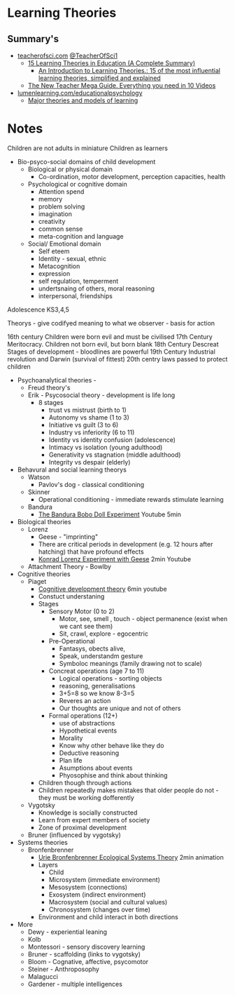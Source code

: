Learning Theories
=================


Summary's
---------

* [teacherofsci.com](https://teacherofsci.com/) [@TeacherOfSci1](https://twitter.com/TeacherOfSci1)
    * [15 Learning Theories in Education (A Complete Summary)](https://teacherofsci.com/learning-theories-in-education/)
        * [An Introduction to Learning Theories.: 15 of the most influential learning theories, simplified and explained](https://www.amazon.co.uk/gp/product/B084QDNWVJ/)
    * [The New Teacher Mega Guide. Everything you need in 10 Videos](https://teacherofsci.com/new-teacher-mega-guide/)
* [lumenlearning.com/educationalpsychology](https://courses.lumenlearning.com/educationalpsychology/)
    * [Major theories and models of learning](https://courses.lumenlearning.com/educationalpsychology/chapter/major-theories-and-models-of-learning/)


Notes
=====

Children are not adults in miniature
Children as learners
* Bio-psyco-social domains of child development
    * Biological or physical domain
        * Co-ordination, motor development, perception capacities, health
    * Psychological or cognitive domain
        * Attention spend
        * memory
        * problem solving
        * imagination
        * creativity
        * common sense
        * meta-cognition and language
    * Social/ Emotional domain
        * Self eteem
        * Identity - sexual, ethnic
        * Metacognition
        * expression
        * self regulation, temperment
        * undertsnaing of others, moral reasoning
        * interpersonal, friendships

Adolescence KS3,4,5

Theorys - give codifyed meaning to what we observer - basis for action

16th century
Children were born evil and must be civilised
17th Century
Meritocracy. Children not born evil, but born blank
18th Century
Descreat Stages of development - bloodlines are powerful
19th Century
Industrial revolution and Darwin (survival of fittest)
20th centry
laws passed to protect children


* Psychoanalytical theories - 
    * Freud theory's
    * Erik - Psycosocial theory - development is life long
        * 8 stages
            * trust vs mistrust (birth to 1)
            * Autonomy vs shame (1 to 3)
            * Initiative vs guilt (3 to 6)
            * Industry vs inferiority (6 to 11)
            * Identity vs identity confusion (adolescence)
            * Intimacy vs isolation (young adulthood)
            * Generativity vs stagnation (middle adulthood)
            * Integrity vs despair (elderly)
* Behavural and social learning theorys
    * Watson
        * Pavlov's dog - classical conditioning
    * Skinner
        * Operational conditioning - immediate rewards stimulate learning
    * Bandura
        * [The Bandura Bobo Doll Experiment](https://www.youtube.com/watch?v=Eqxjc4IUDyY) Youtube 5min
* Biological theories
    * Lorenz
        * Geese - "imprinting"
        * There are critical periods in development (e.g. 12 hours after hatching) that have profound effects
        * [Konrad Lorenz Experiment with Geese](https://www.youtube.com/watch?v=10QU_q8kDBA&) 2min Youtube
    * Attachment Theory - Bowlby
* Cognitive theories
    * Piaget
        * [Cognitive development theory](https://www.youtube.com/watch?v=IhcgYgx7aAA) 6min youtube
        * Constuct understaning
        * Stages
            * Sensory Motor (0 to 2) 
                * Motor, see, smell , touch - object permanence (exist when we cant see them)
                * Sit, crawl, explore - egocentric
            * Pre-Operational
                * Fantasys, obects alive,
                * Speak, understandm gesture
                * Symboloc meanings (family drawing not to scale)
            * Concreat operations (age 7 to 11)
                * Logical operations - sorting objects
                * reasoning, generalisations
                * 3+5=8 so we know 8-3=5
                * Reveres an action
                * Our thoughts are unique and not of others
            * Formal operations (12+)
                * use of abstractions
                * Hypothetical events
                * Morality
                * Know why other behave like they do
                * Deductive reasoning
                * Plan life
                * Asumptions about events
                * Phyosophise and think about thinking
        * Children though through actions
        * Children repeatedly makes mistakes that older people do not - they must be working dofferently
    * Vygotsky
        * Knowledge is socially constructed
        * Learn from expert members of society
        * Zone of proximal development
    * Bruner (influenced by vygotsky)
* Systems theories
    * Bronfenbrenner
        * [Urie Bronfenbrenner Ecological Systems Theory](https://www.youtube.com/watch?v=J4OQQYyA--E) 2min animation
        * Layers
            * Child
            * Microsystem (immediate environment)
            * Mesosystem (connections)
            * Exosystem (indirect environment)
            * Macrosystem (social and cultural values)
            * Chronosystem (changes over time)
        * Environment and child interact in both directions
* More
    * Dewy - experiential leaning
    * Kolb
    * Montessori - sensory discovery learning
    * Bruner - scaffolding (links to vygotsky)
    * Bloom - Cognative, affective, psycomotor
    * Steiner - Anthroposophy
    * Malagucci
    * Gardener - multiple intelligences

